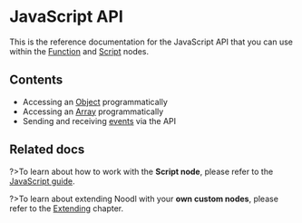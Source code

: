 # JavaScript API

This is the reference documentation for the JavaScript API that you can use within the [Function](nodes/javascript/function/) and [Script](nodes/javascript/script/) nodes.

## Contents

-   Accessing an [Object](/javascript-api/noodl-object) programmatically
-   Accessing an [Array](/javascript-api/noodl-array) programmatically
-   Sending and receiving [events](/javascript-api/sending-and-receiving-events) via the API

## Related docs

?>To learn about how to work with the **Script node**, please refer to the [JavaScript guide](guides/javascript).

?>To learn about extending Noodl with your **own custom nodes**, please refer to the [Extending](extending/) chapter.
